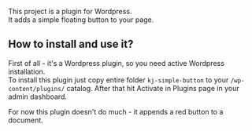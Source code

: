 This project is a plugin for Wordpress.<br>
It adds a simple floating button to your page.

## How to install and use it?

First of all - it's a Wordpress plugin, so you need active Wordpress installation.<br>
To install this plugin just copy entire folder ```kj-simple-button``` to your ```/wp-content/plugins/``` catalog. After that hit Activate in Plugins page in your admin dashboard.

For now this plugin doesn't do much - it appends a red button to a document.